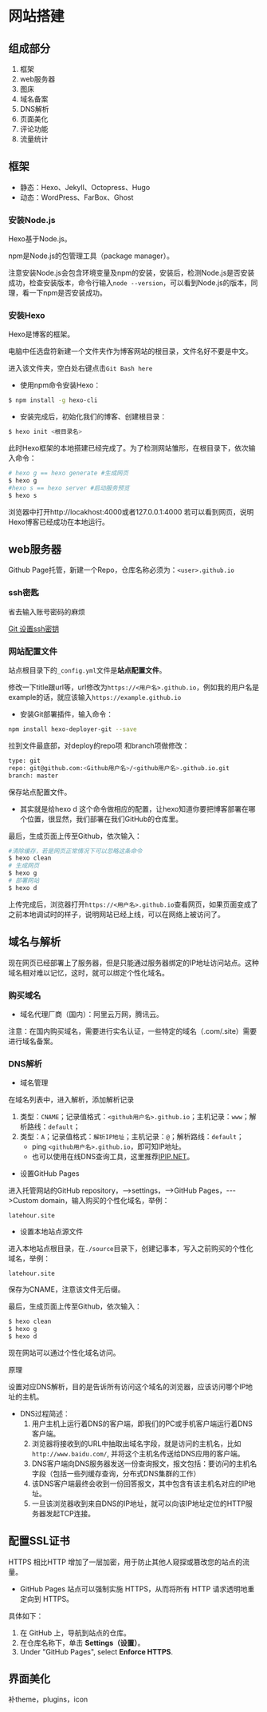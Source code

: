# 网站搭建

## 组成部分

1. 框架
2. web服务器
3. 图床
4. 域名备案
5. DNS解析
6. 页面美化
7. 评论功能
8. 流量统计

## 框架

* 静态：Hexo、Jekyll、Octopress、Hugo
* 动态：WordPress、FarBox、Ghost

### **安装Node.js**

Hexo基于Node.js。

npm是Node.js的包管理工具（package manager）。

注意安装Node.js会包含环境变量及npm的安装，安装后，检测Node.js是否安装成功，检查安装版本，命令行输入`node --version`，可以看到Node.js的版本，同理，看一下npm是否安装成功。

### 安装Hexo

Hexo是博客的框架。

电脑中任选盘符新建一个文件夹作为博客网站的根目录，文件名好不要是中文。

进入该文件夹，空白处右键点击`Git Bash here`

* 使用npm命令安装Hexo：

```bash
$ npm install -g hexo-cli 
```

* 安装完成后，初始化我们的博客、创建根目录：

```bash
$ hexo init <根目录名>
```

此时Hexo框架的本地搭建已经完成了。为了检测网站雏形，在根目录下，依次输入命令：

```bash
# hexo g == hexo generate #生成网页
$ hexo g
#hexo s == hexo server #启动服务预览
$ hexo s
```

浏览器中打开http://locakhost:4000或者127.0.0.1:4000
若可以看到网页，说明Hexo博客已经成功在本地运行。



## web服务器

Github Page托管，新建一个Repo，仓库名称必须为：`<user>.github.io`

### ssh密匙

省去输入账号密码的麻烦

[Git 设置ssh密钥](./others/setting_SSH_keys.md)

### 网站配置文件

站点根目录下的`_config.yml`文件是**站点配置文件**。

修改一下title跟url等，url修改为`https://<用户名>.github.io`，例如我的用户名是example的话，就应该输入`https://example.github.io`

* 安装Git部署插件，输入命令：

```bash
npm install hexo-deployer-git --save
```

拉到文件最底部，对deploy的repo项 和branch项做修改：

```bash
type: git
repo: git@github.com:<Github用户名>/<github用户名>.github.io.git
branch: master
```

保存站点配置文件。

* 其实就是给hexo d 这个命令做相应的配置，让hexo知道你要把博客部署在哪个位置，很显然，我们部署在我们GitHub的仓库里。

最后，生成页面上传至Github，依次输入：

```bash
#清除缓存，若是网页正常情况下可以忽略这条命令
$ hexo clean 
# 生成网页
$ hexo g 
# 部署网站
$ hexo d
```


上传完成后，浏览器打开`https://<用户名>.github.io`查看网页，如果页面变成了之前本地调试时的样子，说明网站已经上线，可以在网络上被访问了。

## 域名与解析

现在网页已经部署上了服务器，但是只能通过服务器绑定的IP地址访问站点。这种域名相对难以记忆，这时，就可以绑定个性化域名。

### 购买域名

* 域名代理厂商（国内）：阿里云万网，腾讯云。

注意：在国内购买域名，需要进行实名认证，一些特定的域名（.com/.site）需要进行域名备案。

### DNS解析

* 域名管理

在域名列表中，进入解析，添加解析记录

1. 类型：`CNAME`；记录值格式：`<github用户名>.github.io`；主机记录：`www`；解析路线：`default`；
2. 类型：`A`；记录值格式：`解析IP地址`；主机记录：`@`；解析路线：`default`；
   * ping  `<github用户名>.github.io`，即可知IP地址。
   * 也可以使用在线DNS查询工具，这里推荐[IPIP.NET](https://tools.ipip.net/dns.php)。

* 设置GitHub Pages

进入托管网站的GitHub repository，-->settings，-->GitHub Pages，--->Custom domain，输入购买的个性化域名，举例：

```test
latehour.site
```

* 设置本地站点源文件

进入本地站点根目录，在`./source`目录下，创建记事本，写入之前购买的个性化域名，举例：

```test
latehour.site
```

保存为CNAME，注意该文件无后缀。

最后，生成页面上传至Github，依次输入：

```bash
$ hexo clean 
$ hexo g 
$ hexo d
```

现在网站可以通过个性化域名访问。



原理

设置对应DNS解析，目的是告诉所有访问这个域名的浏览器，应该访问哪个IP地址的主机。

* DNS过程简述：
  1. 用户主机上运行着DNS的客户端，即我们的PC或手机客户端运行着DNS客户端。
  2. 浏览器将接收到的URL中抽取出域名字段，就是访问的主机名，比如`http://www.baidu.com/`, 并将这个主机名传送给DNS应用的客户端。
  3. DNS客户端向DNS服务器发送一份查询报文，报文包括：要访问的主机名字段（包括一些列缓存查询，分布式DNS集群的工作）
  4. 该DNS客户端最终会收到一份回答报文，其中包含有该主机名对应的IP地址。
  5. 一旦该浏览器收到来自DNS的IP地址，就可以向该IP地址定位的HTTP服务器发起TCP连接。



## 配置SSL证书

HTTPS 相比HTTP 增加了一层加密，用于防止其他人窥探或篡改您的站点的流量。 

* GitHub Pages 站点可以强制实施 HTTPS，从而将所有 HTTP 请求透明地重定向到 HTTPS。

具体如下：

1. 在 GitHub 上，导航到站点的仓库。
2. 在仓库名称下，单击 **Settings（设置）**。
3. Under "GitHub Pages", select **Enforce HTTPS**.



## 界面美化

补theme，plugins，icon

